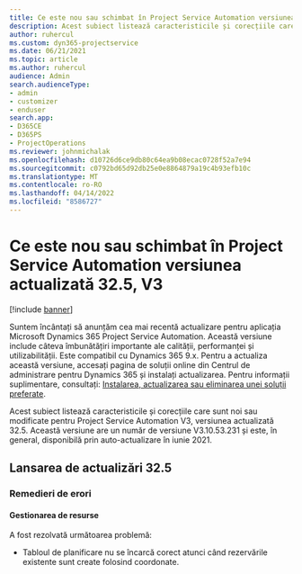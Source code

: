 ```yaml
---
title: Ce este nou sau schimbat în Project Service Automation versiunea actualizată 32.5, V3
description: Acest subiect listează caracteristicile și corecțiile care sunt disponibile în Project Service Automation V3, versiunea actualizată 32.5, V3.
author: ruhercul
ms.custom: dyn365-projectservice
ms.date: 06/21/2021
ms.topic: article
ms.author: ruhercul
audience: Admin
search.audienceType:
- admin
- customizer
- enduser
search.app:
- D365CE
- D365PS
- ProjectOperations
ms.reviewer: johnmichalak
ms.openlocfilehash: d10726d6ce9db80c64ea9b08ecac0728f52a7e94
ms.sourcegitcommit: c0792bd65d92db25e0e8864879a19c4b93efb10c
ms.translationtype: MT
ms.contentlocale: ro-RO
ms.lasthandoff: 04/14/2022
ms.locfileid: "8586727"
---
```

# <a name="whats-new-or-changed-in-project-service-automation-update-release-325-v3"></a>Ce este nou sau schimbat în Project Service Automation versiunea actualizată 32.5, V3

[!include [banner](../includes/psa-now-project-operations.md)]

Suntem încântați să anunțăm cea mai recentă actualizare pentru aplicația Microsoft Dynamics 365 Project Service Automation. Această versiune include câteva îmbunătățiri importante ale calității, performanței și utilizabilității. Este compatibil cu Dynamics 365 9.x. Pentru a actualiza această versiune, accesați pagina de soluții online din Centrul de administrare pentru Dynamics 365 și instalați actualizarea. Pentru informații suplimentare, consultați: [Instalarea, actualizarea sau eliminarea unei soluții preferate](/power-platform/admin/install-remove-preferred-solution).

Acest subiect listează caracteristicile și corecțiile care sunt noi sau modificate pentru Project Service Automation V3, versiunea actualizată 32.5. Această versiune are un număr de versiune V3.10.53.231 și este, în general, disponibilă prin auto-actualizare în iunie 2021.

## <a name="update-release-325"></a>Lansarea de actualizări 32.5

### <a name="bug-fixes"></a>Remedieri de erori

#### <a name="resource-management"></a>Gestionarea de resurse

A fost rezolvată următoarea problemă:

- Tabloul de planificare nu se încarcă corect atunci când rezervările existente sunt create folosind coordonate.


